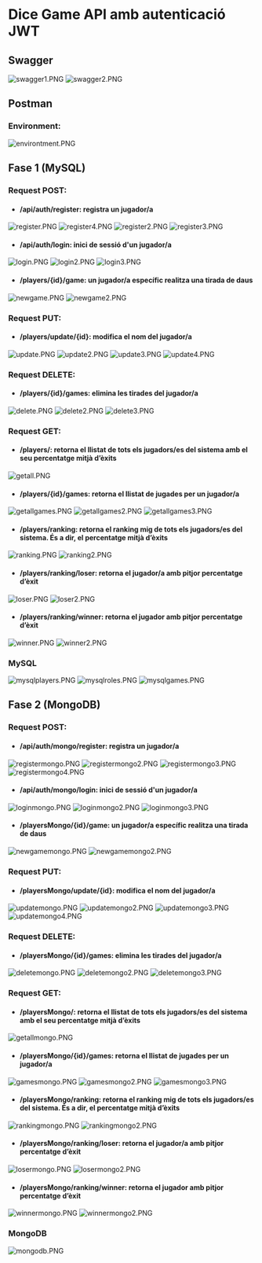 # Dice Game API amb autenticació JWT

## Swagger

![swagger1.PNG](captures%2Fswagger1.PNG)
![swagger2.PNG](captures%2Fswagger2.PNG)

## Postman
### Environment:

![environtment.PNG](captures%2Fenvirontment.PNG)

## Fase 1 (MySQL)

### Request POST: 

- #### /api/auth/register: registra un jugador/a

![register.PNG](captures%2Fregister.PNG)
![register4.PNG](captures%2Fregister4.PNG)
![register2.PNG](captures%2Fregister2.PNG)
![register3.PNG](captures%2Fregister3.PNG)

- #### /api/auth/login: inici de sessió d'un jugador/a

![login.PNG](captures%2Flogin.PNG)
![login2.PNG](captures%2Flogin2.PNG)
![login3.PNG](captures%2Flogin3.PNG)

- #### /players/{id}/game: un jugador/a específic realitza una tirada de daus

![newgame.PNG](captures%2Fnewgame.PNG)
![newgame2.PNG](captures%2Fnewgame2.PNG)

### Request PUT:

- #### /players/update/{id}: modifica el nom del jugador/a

![update.PNG](captures%2Fupdate.PNG)
![update2.PNG](captures%2Fupdate2.PNG)
![update3.PNG](captures%2Fupdate3.PNG)
![update4.PNG](captures%2Fupdate4.PNG)

### Request DELETE: 

- #### /players/{id}/games: elimina les tirades del jugador/a

![delete.PNG](captures%2Fdelete.PNG)
![delete2.PNG](captures%2Fdelete2.PNG)
![delete3.PNG](captures%2Fdelete3.PNG)

### Request GET: 

- #### /players/: retorna el llistat de tots els jugadors/es del sistema amb el seu percentatge mitjà d’èxits

![getall.PNG](captures%2Fgetall.PNG)

- #### /players/{id}/games: retorna el llistat de jugades per un jugador/a

![getallgames.PNG](captures%2Fgetallgames.PNG)
![getallgames2.PNG](captures%2Fgetallgames2.PNG)
![getallgames3.PNG](captures%2Fgetallgames3.PNG)

- #### /players/ranking: retorna el ranking mig de tots els jugadors/es del sistema. És a dir, el percentatge mitjà d’èxits

![ranking.PNG](captures%2Franking.PNG)
![ranking2.PNG](captures%2Franking2.PNG)

- #### /players/ranking/loser: retorna el jugador/a amb pitjor percentatge d’èxit

![loser.PNG](captures%2Floser.PNG)
![loser2.PNG](captures%2Floser2.PNG)

- #### /players/ranking/winner: retorna el jugador amb pitjor percentatge d’èxit

![winner.PNG](captures%2Fwinner.PNG)
![winner2.PNG](captures%2Fwinner2.PNG)

### MySQL

![mysqlplayers.PNG](captures%2Fmysqlplayers.PNG)
![mysqlroles.PNG](captures%2Fmysqlroles.PNG)
![mysqlgames.PNG](captures%2Fmysqlgames.PNG)

## Fase 2 (MongoDB)

### Request POST:

- #### /api/auth/mongo/register: registra un jugador/a

![registermongo.PNG](captures%2Fregistermongo.PNG)
![registermongo2.PNG](captures%2Fregistermongo2.PNG)
![registermongo3.PNG](captures%2Fregistermongo3.PNG)
![registermongo4.PNG](captures%2Fregistermongo4.PNG)

- #### /api/auth/mongo/login: inici de sessió d'un jugador/a

![loginmongo.PNG](captures%2Floginmongo.PNG)
![loginmongo2.PNG](captures%2Floginmongo2.PNG)
![loginmongo3.PNG](captures%2Floginmongo3.PNG)

- #### /playersMongo/{id}/game: un jugador/a específic realitza una tirada de daus

![newgamemongo.PNG](captures%2Fnewgamemongo.PNG)
![newgamemongo2.PNG](captures%2Fnewgamemongo2.PNG)

### Request PUT:

- #### /playersMongo/update/{id}: modifica el nom del jugador/a

![updatemongo.PNG](captures%2Fupdatemongo.PNG)
![updatemongo2.PNG](captures%2Fupdatemongo2.PNG)
![updatemongo3.PNG](captures%2Fupdatemongo3.PNG)
![updatemongo4.PNG](captures%2Fupdatemongo4.PNG)

### Request DELETE:

- #### /playersMongo/{id}/games: elimina les tirades del jugador/a

![deletemongo.PNG](captures%2Fdeletemongo.PNG)
![deletemongo2.PNG](captures%2Fdeletemongo2.PNG)
![deletemongo3.PNG](captures%2Fdeletemongo3.PNG)

### Request GET:

- #### /playersMongo/: retorna el llistat de tots els jugadors/es del sistema amb el seu percentatge mitjà d’èxits

![getallmongo.PNG](captures%2Fgetallmongo.PNG)

- #### /playersMongo/{id}/games: retorna el llistat de jugades per un jugador/a

![gamesmongo.PNG](captures%2Fgamesmongo.PNG)
![gamesmongo2.PNG](captures%2Fgamesmongo2.PNG)
![gamesmongo3.PNG](captures%2Fgamesmongo3.PNG)

- #### /playersMongo/ranking: retorna el ranking mig de tots els jugadors/es del sistema. És a dir, el percentatge mitjà d’èxits

![rankingmongo.PNG](captures%2Frankingmongo.PNG)
![rankingmongo2.PNG](captures%2Frankingmongo2.PNG)

- #### /playersMongo/ranking/loser: retorna el jugador/a amb pitjor percentatge d’èxit

![losermongo.PNG](captures%2Flosermongo.PNG)
![losermongo2.PNG](captures%2Flosermongo2.PNG)

- #### /playersMongo/ranking/winner: retorna el jugador amb pitjor percentatge d’èxit

![winnermongo.PNG](captures%2Fwinnermongo.PNG)
![winnermongo2.PNG](captures%2Fwinnermongo2.PNG)

### MongoDB

![mongodb.PNG](captures%2Fmongodb.PNG)

